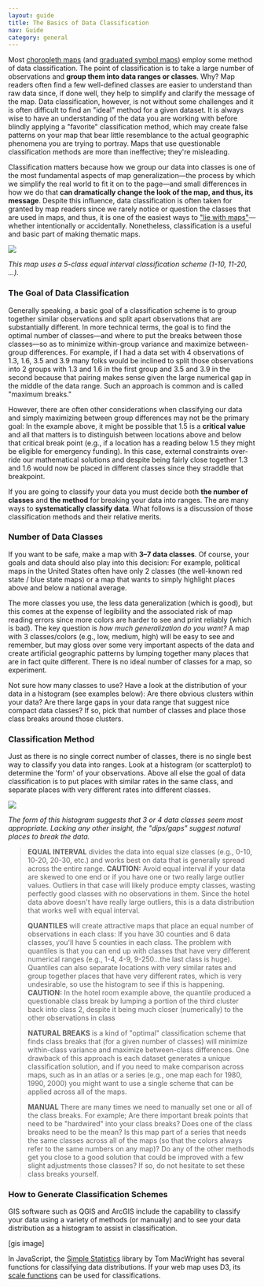 ```yaml
---
layout: guide
title: The Basics of Data Classification
nav: Guide
category: general
---
```


Most [choropleth maps](../choropleth) (and [graduated symbol maps](../proportional_symbols)) employ some method of data classification. The point of classification is to take a large number of observations and **group them into data ranges or classes**. Why? Map readers often find a few well-defined classes are easier to understand than raw data since, if done well, they help to simplify and clarify the message of the map. Data classification, however, is not without some challenges and it is often difficult to find an "ideal" method for a given dataset. It is always wise to have an understanding of the data you are working with before blindly applying a "favorite" classification method, which may create false patterns on your map that bear little resemblance to the actual geographic phenomena you are trying to portray. Maps that use questionable classification methods are more than ineffective; they're misleading.

Classification matters because how we group our data into classes is one of the most fundamental aspects of map generalization—the process by which we simplify the real world to fit it on to the page—and small differences in how we do that **can dramatically change the look of the map, and thus, its message**. Despite this influence, data classification is often taken for granted by map readers since we rarely notice or question the classes that are used in maps, and thus, it is one of the easiest ways to ["lie with maps"](http://www.amazon.com/How-Lie-Maps-Mark-Monmonier/dp/0226534219)—whether intentionally or accidentally. Nonetheless, classification is a useful and basic part of making thematic maps.

![]({{site.baseurl}}/media/guides/classed_choropleth.jpg)

_This map uses a 5-class equal interval classification scheme (1-10, 11-20, ...)._

### The Goal of Data Classification

Generally speaking, a basic goal of a classification scheme is to group together similar observations and split apart observations that are substantially different. In more technical terms, the goal is to find the optimal number of classes—and where to put the breaks between those classes—so as to minimize within-group variance and maximize between-group differences. For example, if I had a data set with 4 observations of 1.3, 1.6, 3.5 and 3.9 many folks would be inclined to split those observations into 2 groups with 1.3 and 1.6 in the first group and 3.5 and 3.9 in the second because that pairing makes sense given the large numerical gap in the middle of the data range. Such an approach is common and is called "maximum breaks."

However, there are often other considerations when classifying our data and simply maximizing between group differences may not be the primary goal: In the example above, it might be possible that 1.5 is a **critical value** and all that matters is to distinguish between locations above and below that critical break point (e.g., if a location has a reading below 1.5 they might be eligible for emergency funding). In this case, external constraints over-ride our mathematical solutions and despite being fairly close together 1.3 and 1.6 would now be placed in different classes since they straddle that breakpoint.

If you are going to classify your data you must decide both **the number of classes** and **the method** for breaking your data into ranges. The are many ways to **systematically classify data**. What follows is a discussion of those classification methods and their relative merits.

### Number of Data Classes

If you want to be safe, make a map with **3–7 data classes**. Of course, your goals and data should also play into this decision: For example, political maps in the United States often have only 2 classes (the well-known red state / blue state maps) or a map that wants to simply highlight places above and below a national average.

The more classes you use, the less data generalization (which is good), but this comes at the expense of legibility and the associated risk of map reading errors since more colors are harder to see and print reliably (which is bad). The key question is _how much generalization do you want?_ A map with 3 classes/colors (e.g., low, medium, high) will be easy to see and remember, but may gloss over some very important aspects of the data and create artificial geographic patterns by lumping together many places that are in fact quite different. There is no ideal number of classes for a map, so experiment.

Not sure how many classes to use? Have a look at the distribution of your data in a histogram (see examples below): Are there obvious clusters within your data? Are there large gaps in your data range that suggest nice compact data classes? If so, pick that number of classes and place those class breaks around those clusters.

### Classification Method

Just as there is no single correct number of classes, there is no single best way to classify you data into ranges. Look at a histogram (or scatterplot) to determine the 'form' of your observations. Above all else the goal of data classification is to put places with similar rates in the same class, and separate places with very different rates into different classes.

![]({{site.baseurl}}/media/guides/histogram_examples.png)

_The form of this histogram suggests that 3 or 4 data classes seem most appropriate.
 Lacking any other insight, the "dips/gaps" suggest natural places to break the data._

> **EQUAL INTERVAL** divides the data into equal size classes (e.g., 0-10, 10-20, 20-30, etc.) and works best on data that is generally spread across the entire range. **CAUTION:** Avoid equal interval if your data are skewed to one end or if you have one or two really large outlier values. Outliers in that case will likely produce empty classes, wasting perfectly good classes with no observations in them. Since the hotel data above doesn't have really large outliers, this is a data distribution that works well with equal interval.
> 
> **QUANTILES** will create attractive maps that place an equal number of observations in each class: If you have 30 counties and 6 data classes, you'll have 5 counties in each class. The problem with quantiles is that you can end up with classes that have very different numerical ranges (e.g., 1-4, 4-9, 9-250...the last class is huge). Quantiles can also separate locations with very similar rates and group together places that have very different rates, which is very undesirable, so use the histogram to see if this is happening. **CAUTION:** In the hotel room example above, the quantile produced a questionable class break by lumping a portion of the third cluster back into class 2, despite it being much closer (numerically) to the other observations in class
> 
> **NATURAL BREAKS** is a kind of "optimal" classification scheme that finds class breaks that (for a given number of classes) will minimize within-class variance and maximize between-class differences. One drawback of this approach is each dataset generates a unique classification solution, and if you need to make comparison across maps, such as in an atlas or a series (e.g., one map each for 1980, 1990, 2000) you might want to use a single scheme that can be applied across all of the maps.
> 
> **MANUAL** There are many times we need to manually set one or all of the class breaks. For example; Are there important break points that need to be "hardwired" into your class breaks? Does one of the class breaks need to be the mean? Is this map part of a series that needs the same classes across all of the maps (so that the colors always refer to the same numbers on any map)? Do any of the other methods get you close to a good solution that could be improved with a few slight adjustments those classes? If so, do not hesitate to set these class breaks yourself.

### How to Generate Classification Schemes

GIS software such as QGIS and ArcGIS include the capability to classify your data using a variety of methods (or manually) and to see your data distribution as a histogram to assist in classification.

[gis image]

In JavaScript, the [Simple Statistics](https://github.com/simple-statistics/simple-statistics) library by Tom MacWright has several functions for classifying data distributions. If your web map uses D3, its [scale functions](https://github.com/mbostock/d3/wiki/Quantitative-Scales) can be used for classifications.